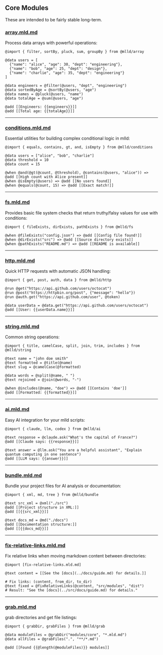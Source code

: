 ## Core Modules

These are intended to be fairly stable long-term.

### [array.mld.md](./core/array.mld.md)

Process data arrays with powerful operations:

```mlld
@import { filter, sortBy, pluck, sum, groupBy } from @mlld/array

@data users = [
  {"name": "alice", "age": 30, "dept": "engineering"},
  {"name": "bob", "age": 25, "dept": "design"},
  {"name": "charlie", "age": 35, "dept": "engineering"}
]

@data engineers = @filter(@users, "dept", "engineering")
@data sortedByAge = @sortBy(@users, "age")
@data names = @pluck(@users, "name")
@data totalAge = @sum(@users, "age")

@add [[Engineers: {{engineers}}]]
@add [[Total age: {{totalAge}}]]
```

---

### [conditions.mld.md](./core/conditions.mld.md)

Essential utilities for building complex conditional logic in mlld:

```mlld
@import { equals, contains, gt, and, isEmpty } from @mlld/conditions

@data users = ["alice", "bob", "charlie"]
@data threshold = 10
@data count = 15

@when @and(@gt(@count, @threshold), @contains(@users, "alice")) => @add [[High count with Alice present]]
@when @isEmpty(@users) => @add [[No users found]]
@when @equals(@count, 15) => @add [[Exact match!]]
```

---

### [fs.mld.md](./core/fs.mld.md)

Provides basic file system checks that return truthy/falsy values for use with  conditions:

```mlld
@import { fileExists, dirExists, pathExists } from @mlld/fs

@when @fileExists("config.json") => @add [[Config file found!]]
@when @dirExists("src") => @add [[Source directory exists]]
@when @pathExists("README.md") => @add [[README is available]]
```

---

### [http.mld.md](./core/http.mld.md)

Quick HTTP requests with automatic JSON handling:

```mlld
@import { get, post, auth, data } from @mlld/http

@run @get("https://api.github.com/users/octocat")
@run @post("https://httpbin.org/post", {"message": "hello"})
@run @auth.get("https://api.github.com/user", @token)

@data userData = @data.get("https://api.github.com/users/octocat")
@add [[User: {{userData.name}}]]
```

---

### [string.mld.md](./core/string.mld.md)

Common string operations:

```mlld
@import { title, camelCase, split, join, trim, includes } from @mlld/string

@text name = "john doe smith"
@text formatted = @title(@name)
@text slug = @camelCase(@formatted)

@data words = @split(@name, " ")
@text rejoined = @join(@words, "-")

@when @includes(@name, "doe") => @add [[Contains 'doe']]
@add [[Formatted: {{formatted}}]]
```

---

### [ai.mld.md](./new/ai.mld.md)

Easy AI integration for your mlld scripts:

```mlld
@import { claude, llm, codex } from @mlld/ai

@text response = @claude.ask("What's the capital of France?")
@add [[Claude says: {{response}}]]

@text answer = @llm.ask("You are a helpful assistant", "Explain quantum computing in one sentence")
@add [[LLM says: {{answer}}]]
```

---

### [bundle.mld.md](./new/bundle.mld.md)

Bundle your project files for AI analysis or documentation:

```mlld
@import { xml, md, tree } from @mlld/bundle

@text src_xml = @xml("./src")
@add [[Project structure in XML:]]
@add [[{{src_xml}}]]

@text docs_md = @md("./docs")
@add [[Documentation structure:]]
@add [[{{docs_md}}]]
```

---

### [fix-relative-links.mld.md](./new/fix-relative-links.mld.md)

Fix relative links when moving markdown content between directories:

```mlld
@import [fix-relative-links.mld.md]

@text content = [[See the [docs](../docs/guide.md) for details.]]

# Fix links: (content, from_dir, to_dir)
@text fixed = @fixRelativeLinks(@content, "src/modules", "dist")
# Result: "See the [docs](../src/docs/guide.md) for details."
```

---

### [grab.mld.md](./new/grab.mld.md)

grab directories and get file listings:

```mlld
@import { grabDir, grabFiles } from @mlld/grab

@data moduleFiles = @grabDir("modules/core", "*.mld.md")
@data allFiles = @grabFiles(".", "**/*.md")

@add [[Found {{@length(@moduleFiles)}} modules]]
```
